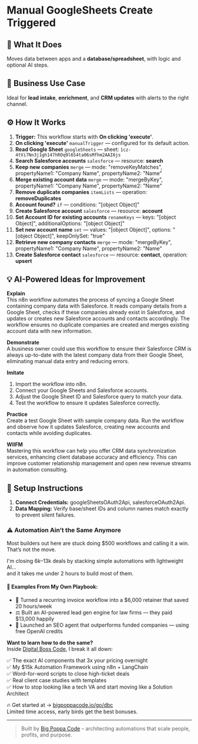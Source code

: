 # Manual GoogleSheets Create Triggered
  ## 🚀 What It Does
  Moves data between apps and a **database/spreadsheet**, with logic and optional AI steps.
  
  ## 💼 Business Use Case
  Ideal for **lead intake**, **enrichment**, and **CRM updates** with alerts to the right channel.
  
  ## ⚙️ How It Works
  1. **Trigger:** This workflow starts with **On clicking 'execute'**.
  2. **On clicking 'execute'** `manualTrigger` — configured for its default action.
3. **Read Google Sheet** `googleSheets` — sheet: `1cz-4tVi7Nn3j1gh147hROq9l6S4ta06sMfhm2AAI6js`
4. **Search Salesforce accounts** `salesforce` — resource: **search**
5. **Keep new companies** `merge` — mode: "removeKeyMatches", propertyName1: "Company Name", propertyName2: "Name"
6. **Merge existing account data** `merge` — mode: "mergeByKey", propertyName1: "Company Name", propertyName2: "Name"
7. **Remove duplicate companies** `itemLists` — operation: **removeDuplicates**
8. **Account found?** `if` — conditions: "[object Object]"
9. **Create Salesforce account** `salesforce` — resource: **account**
10. **Set Account ID for existing accounts** `renameKeys` — keys: "[object Object]", additionalOptions: "[object Object]"
11. **Set new account name** `set` — values: "[object Object]", options: "[object Object]", keepOnlySet: "true"
12. **Retrieve new company contacts** `merge` — mode: "mergeByKey", propertyName1: "Company Name", propertyName2: "Name"
13. **Create Salesforce contact** `salesforce` — resource: **contact**, operation: **upsert**
  
  ## 💡 AI-Powered Ideas for Improvement
  **Explain**  
This n8n workflow automates the process of syncing a Google Sheet containing company data with Salesforce. It reads company details from a Google Sheet, checks if these companies already exist in Salesforce, and updates or creates new Salesforce accounts and contacts accordingly. The workflow ensures no duplicate companies are created and merges existing account data with new information.

**Demonstrate**  
A business owner could use this workflow to ensure their Salesforce CRM is always up-to-date with the latest company data from their Google Sheet, eliminating manual data entry and reducing errors.

**Imitate**  
1. Import the workflow into n8n.
2. Connect your Google Sheets and Salesforce accounts.
3. Adjust the Google Sheet ID and Salesforce query to match your data.
4. Test the workflow to ensure it updates Salesforce correctly.

**Practice**  
Create a test Google Sheet with sample company data. Run the workflow and observe how it updates Salesforce, creating new accounts and contacts while avoiding duplicates.

**WIIFM**  
Mastering this workflow can help you offer CRM data synchronization services, enhancing client database accuracy and efficiency. This can improve customer relationship management and open new revenue streams in automation consulting.
  
  ## 🔧 Setup Instructions
  1. **Connect Credentials:** googleSheetsOAuth2Api, salesforceOAuth2Api.
2. **Data Mapping:** Verify base/sheet IDs and column names match exactly to prevent silent failures.
  
### ⚠️ Automation Ain’t the Same Anymore

Most builders out here are stuck doing $500 workflows and calling it a win.  
That’s not the move.  

I'm closing $6k–$13k deals by stacking simple automations with lightweight AI...  
and it takes me under 2 hours to build most of them.

#### 🧠 Examples From My Own Playbook:
- 🔁 Turned a recurring invoice workflow into a $6,000 retainer that saved 20 hours/week  
- ⚖️ Built an AI-powered lead gen engine for law firms — they paid $13,000 happily  
- 🚀 Launched an SEO agent that outperforms funded companies — using free OpenAI credits  

**Want to learn how to do the same?**  
Inside [Digital Boss Code](https://bigpoppacode.io/go/dbc), I break it all down:

✅ The exact AI components that 3x your pricing overnight  
✅ My $15k Automation Framework using n8n + LangChain  
✅ Word-for-word scripts to close high-ticket deals  
✅ Real client case studies with templates  
✅ How to stop looking like a tech VA and start moving like a Solution Architect  

🔥 Get started at → [bigpoppacode.io/go/dbc](https://bigpoppacode.io/go/dbc)  
Limited time access, early birds get the best bonuses.

---
> Built by [Big Poppa Code](https://bigpoppacode.io) – architecting automations that scale people, profits, and purpose.
  